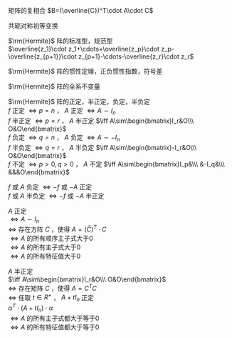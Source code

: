 矩阵的复相合 $B=(\overline{C})^T\cdot A\cdot C$  
  
共轭对称初等变换  
  
 $\rm{Hermite}$ 阵的标准型，规范型  
 $\overline{z_1}\cdot z_1+\cdots+\overline{z_p}\cdot z_p-\overline{z_{p+1}}\cdot z_{p+1}-\cdots-\overline{z_r}\cdot z_r$  
  
 $\rm{Hermite}$ 阵的惯性定理，正负惯性指数，符号差  
  
 $\rm{Hermite}$ 阵的全系不变量  
  
 $\rm{Hermite}$ 阵的正定，半正定，负定，半负定  
 $f$ 正定 $\iff p=n$ ， $A$ 正定 $\iff A\sim I_n$  
 $f$ 半正定 $\iff p=r$ ， $A$ 半正定 $\iff A\sim\begin{bmatrix}I_r&O\\\ O&O\end{bmatrix}$  
 $f$ 负定 $\iff q=n$ ， $A$ 负定 $\iff A\sim-I_n$  
 $f$ 半负定 $\iff q=r$ ， $A$ 半负定 $\iff A\sim\begin{bmatrix}-I_r&O\\\ O&O\end{bmatrix}$  
 $f$ 不定 $\iff p>0,q>0$ ， $A$ 不定 $\iff A\sim\begin{bmatrix}I_p&\\\ &-I_q&\\\ &&&O\end{bmatrix}$  
  
 $f$ 或 $A$ 负定 $\iff -f$ 或 $-A$ 正定  
 $f$ 或 $A$ 半负定 $\iff -f$ 或 $-A$ 半正定  
  
 $A$ 正定  
 $\iff A\sim I_n$  
 $\iff$ 存在方阵 $C$ ，使得 $A=(\bar C)^T\cdot C$  
 $\iff A$ 的所有顺序主子式大于0  
 $\iff A$ 的所有主子式大于0  
 $\iff A$ 的所有特征值大于0  
  
 $A$ 半正定  
 $\iff A\sim\begin{bmatrix}I_r&O\\\ O&O\end{bmatrix}$  
 $\iff$ 存在矩阵 $C$ ，使得 $A=C^TC$  
 $\iff$ 任取 $t\in R^+$ ， $A+tI_n$ 正定  
 $\alpha^T\cdot(A+tI_n)\cdot\alpha$  
 $\iff A$ 的所有主子式都大于等于0  
 $\iff A$ 的所有特征值都大于等于0  
